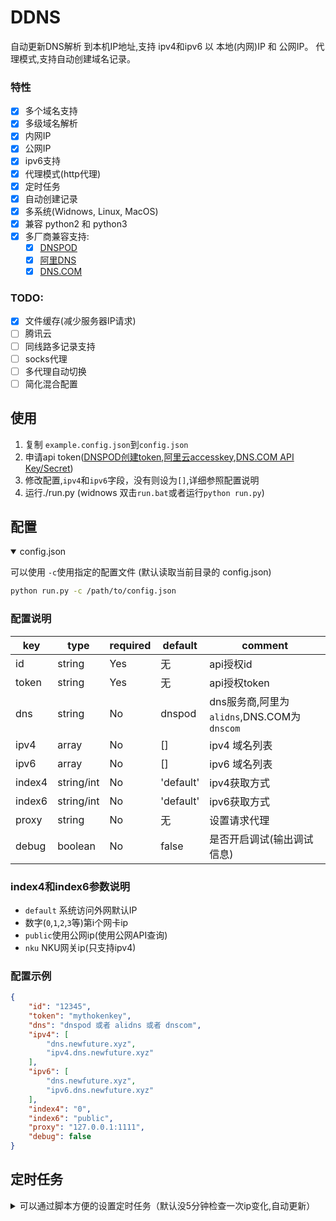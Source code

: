DDNS
===================
自动更新DNS解析 到本机IP地址,支持 ipv4和ipv6 以 本地(内网)IP 和 公网IP。
代理模式,支持自动创建域名记录。

### 特性

* [x] 多个域名支持
* [x] 多级域名解析
* [x] 内网IP
* [x] 公网IP
* [x] ipv6支持
* [x] 代理模式(http代理)
* [x] 定时任务
* [x] 自动创建记录
* [x] 多系统(Widnows, Linux, MacOS)
* [x] 兼容 python2 和 python3
* [x] 多厂商兼容支持:
	* [x] [DNSPOD](https://www.dnspod.cn/)
	* [x] [阿里DNS](http://www.alidns.com/)
	* [x] [DNS.COM](https://www.dns.com/)
	
### TODO:
* [x] 文件缓存(减少服务器IP请求)
* [ ] 腾讯云
* [ ] 同线路多记录支持
* [ ] socks代理
* [ ] 多代理自动切换
* [ ] 简化混合配置

## 使用
1. 复制 `example.config.json`到`config.json`
2. 申请api token([DNSPOD创建token](https://support.dnspod.cn/Kb/showarticle/tsid/227/),[阿里云accesskey](https://help.aliyun.com/knowledge_detail/38738.html),[DNS.COM API Key/Secret](https://www.dns.com/member/apiSet))
3. 修改配置,`ipv4`和`ipv6`字段，没有则设为`[]`,详细参照配置说明
4. 运行./run.py (widnows 双击`run.bat`或者运行`python run.py`)

## 配置

<details open>
<summary> config.json</summary>

可以使用 `-c`使用指定的配置文件 (默认读取当前目录的 config.json)
```bash
python run.py -c /path/to/config.json 
```

### 配置说明

| key  | type |  required |default |  comment|
| ------| ------- | --------- | ---- | ----------- | 
| id | string |  Yes | 无 | api授权id |
| token | string | Yes | 无 | api授权token | 
| dns | string | No | dnspod | dns服务商,阿里为`alidns`,DNS.COM为`dnscom` | 
| ipv4 | array | No | [] | ipv4 域名列表 |
| ipv6 | array | No | [] | ipv6 域名列表 |
| index4 | string/int | No | 'default'| ipv4获取方式 |
| index6 | string/int | No | 'default'| ipv6获取方式 |
| proxy | string | No | 无 | 设置请求代理 |
| debug | boolean | No | false | 是否开启调试(输出调试信息) |

### index4和index6参数说明
* `default` 系统访问外网默认IP
* 数字(`0`,`1`,`2`,`3`等)第i个网卡ip
* `public`使用公网ip(使用公网API查询)
* `nku` NKU网关ip(只支持ipv4)

### 配置示例
```json
{
	"id": "12345",
	"token": "mythokenkey",
	"dns": "dnspod 或者 alidns 或者 dnscom",
	"ipv4": [
		"dns.newfuture.xyz",
		"ipv4.dns.newfuture.xyz"
	],
	"ipv6": [
		"dns.newfuture.xyz",
		"ipv6.dns.newfuture.xyz"
	],
	"index4": "0",
	"index6": "public",
	"proxy": "127.0.0.1:1111",
	"debug": false
}
```
</details>


## 定时任务
<details>
<summary>可以通过脚本方便的设置定时任务（默认没5分钟检查一次ip变化,自动更新）</summary>

### windows
**需要已经安装python**
* 以当前用户身份运行定时任务,双击或者运行`task.bat` (执行时会闪黑框)
* 以系统身份运行定时任务,右键"以管理员身份运行"`task.bat`(或者在管理员命令行中运行)

### linux
运行 `sudo ./task.sh`

</details>
